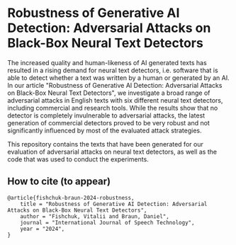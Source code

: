 # Robustness of Generative AI Detection: Adversarial Attacks on Black-Box Neural Text Detectors

The increased quality and human-likeness of AI generated texts has resulted in a rising demand for neural text detectors, 
i.e. software that is able to detect whether a text was written by a human or generated by an AI. 
In our article "Robustness of Generative AI Detection: Adversarial Attacks on Black-Box Neural Text Detectors", we investigate a broad range of adversarial attacks in English texts with six different neural text detectors, including commercial and research tools. 
While the results show that no detector is completely invulnerable to adversarial attacks, the latest generation of commercial detectors proved to be very robust and not significantly influenced by most of the evaluated attack strategies. 

This repository contains the texts that have been generated for our evaluation of adversarial attacks on neural text detectors, as well as the code that was used to conduct the experiments.


## How to cite (to appear)
```
@article{fishchuk-braun-2024-robustness,
    title = "Robustness of Generative AI Detection: Adversarial Attacks on Black-Box Neural Text Detectors", 
    author = "Fishchuk, Vitalii and Braun, Daniel",
    journal = "International Journal of Speech Technology",
    year = "2024",
}
```
